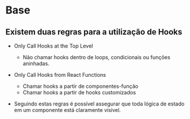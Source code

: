 # Base

## Existem duas regras para a utilização de Hooks

- Only Call Hooks at the Top Level
  * Não chamar hooks dentro de loops, condicionais ou funções aninhadas.
- Only Call Hooks from React Functions
  * Chamar hooks a partir de componentes-função
  * Chamar hooks a partir de hooks customizados

- Seguindo estas regras é possível assegurar que toda lógica de estado 
  em um componente está claramente visível.